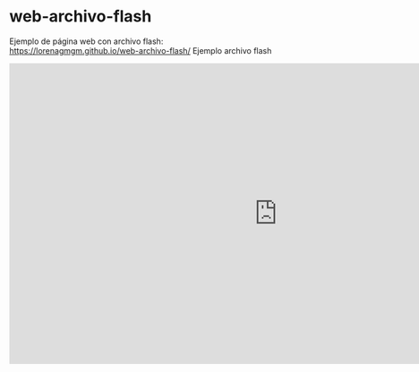 # web-archivo-flash
Ejemplo de página web con archivo flash: https://lorenagmgm.github.io/web-archivo-flash/
Ejemplo archivo flash
<iframe width="956" height="538" src="https://www.youtube.com/embed/KT71ANg6JKw" frameborder="0" allow="accelerometer; autoplay; encrypted-media; gyroscope; picture-in-picture" allowfullscreen></iframe>
